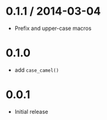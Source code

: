 
0.1.1 / 2014-03-04
==================

 * Prefix and upper-case macros

# 0.1.0

- add `case_camel()`

# 0.0.1 

- Initial release
